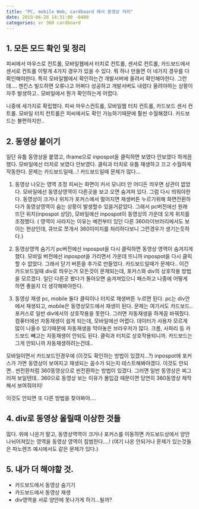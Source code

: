 ```yaml
---
title: "PC, mobile Web, cardboard 에서 동영상 처리"
date: 2019-06-28 14:31:00 -0400
categories: vr 360 cardboard
---
```


## 1. 모든 모드 확인 및 정리
피씨에서 마우스로 컨트롤, 모바일웹에서 터치로 컨트롤, 센서로 컨트롤, 카드보드에서 센서로 컨트롤 이렇게 4가지 경우가 있을 수 있다.
뭐 하나 만들면 이 네가지 경우를 다 확인해야한다. 특히 모바일웹에서 확인하는건 개발서버에 올려서 확인해야한다. 그런데.... 젠킨스 빌드하면 오류나고 어쩌다 성공하고 개발서버도 내렸다 올려야하는 상황이 자주 발생하고.. 모바일에서 뭔가 확인하는게 어렵다.

나중에 세가지로 확립했다.
피씨 마우스컨트롤, 모바일웹 터치 컨트롤, 카드보드 센서 컨트롤. 모바일 터치 컨트롤은 피씨에서도 확인 가능하기때문에 훨씬 수월해졌다. 카드보드는 불편하지만..

## 2. 동영상 붙이기
일단 유툽 동영상을 붙였고, iframe으로 inpospot을 클릭하면 보였다 안보였다 하게끔했다. 모바일에선 터치로 보였다 안보였다. 클릭과 터치로 유툽 재생하고 끄고 수월하게 작동한다.
문제는 카드보드일때...! 카드보드일때 문제가 많다...

1. 동영상 나오는 영역 조정
피씨는 화면이 커서 모니터 안 어디든 띄우면 상관이 없었다. 모바일에선 동영상영역이 다른곳을 보고 오면 숨겨져 있다. 그럼 다시 띄워야한다. 동영상이 크거나 위치가 포커스에서 멀어지면 재생버튼 누르기위해 화면전환하다가 동영상영역이 숨는 상황이 발생할수 있을거같았다.
그래서 pc버전에선 원래 뜨던 위치(inpospot 상당), 모바일에선 inpospot이 동영상의 가운데 오게 위치를 조정했다. ( 영역이 사라지는 이유는 예전부터 있던 다른 360라이브러리에서도 보이는 현상인데, 큐브로 쪼개서 360이미지를 처리하다보니 그런경우가 생기는듯하다.)

2. 동영상영역 숨기기
pc버전에선 inpospot을 다시 클릭하면 동영상 영역이 숨겨지게 했다. 모바일 버전에선 inpospot을 가리면서 가운데 뜨니까 inpospot을 다시 클릭할 수 없었다.
그래서 닫기 버튼을 추가로 만들었다. 카드보드일때가 문제다.. 이건 카드보드일때 div로 띄우는거 모든것이 문제되는데, 포커스와 div의 상호작용 방법을 모르겠다.
일단 다른곳 봤다가 돌아오면 숨겨져있으니 패스하고 나중에 어떻게 하면 좋을지 더 생각해봐야한다.

3. 동영상 재생
pc, mobile 둘다 클릭이나 터치로 재생버튼 누르면 된다. pc는 div안에서 재생되고, mobile은 동영상모드에서 재생이 된다. 문제는 여기서도 카드보드..
포커스로 일반 div에서의 상호작용을 못한다. 그러면 자동재생을 하게끔 바꿔줬다. 컴퓨터에선 자동재생이 쉽게 되는데, 모바일에선 어렵다. 데이터가 사용자 모르게 많이 나올수 있기때문에 자동재생을 막아놓은 브라우저가 많다. 크롬, 사파리 등
카드보드 빼고는 자동재생이 안되도 된다. 클릭과 터치로 상호작용되니까. 카드보드는 그게 안되니까 자동재생하려는건데..

모바일이면서 카드보드인경우에 (이것도 확인하는 방법이 있겠지...?) inpospot에 포커스가 가면 동영상이 보여지고 재생되는 꼼수가 되는지 테스트해봐야겠다.
이것도 안되면.. 씬전환처럼 360동영상으로 씬전환하는 방법이 있겠다. 그러면 일반 동영상은 찌그러져 보일텐데.. 360으로 동영상 보는 이유가 몰입감 때문이면 당연히 360동영상 제작해서 보여줘야지!

이것도 안되면 또 다른 방법을 찾아봐야....

## 4. div로 동영상 올릴때 이상한 것들
많다.
위에 나온거 말고, 동영상역역이 크거나 포커스를 이동하면 카드보드상에서 양안 나뉘어져있는 영역을 동영상 영역이 침범한다....! (여기 나온 안되거나 문제가 있는것들은 파노렌즈 예시에서도 같은 문제가 있다.)


## 5. 내가 더 해야할 것.
 - 카드보드에서 동영상 숨기기
 - 카드보드에서 동영상 재생
 - div영역을 서로 양안에 못나가게 하기...될까?
